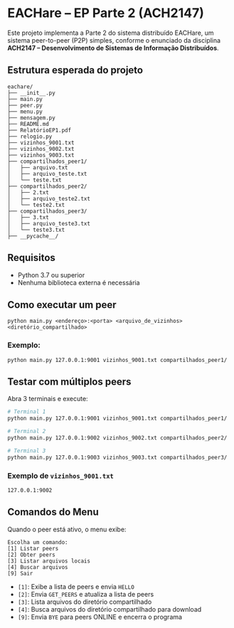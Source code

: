 # EACHare – EP Parte 2 (ACH2147)

Este projeto implementa a Parte 2 do sistema distribuído EACHare, um sistema peer-to-peer (P2P) simples, conforme o enunciado da disciplina **ACH2147 – Desenvolvimento de Sistemas de Informação Distribuídos**.

## Estrutura esperada do projeto

```
eachare/
├── __init__.py
├── main.py
├── peer.py
├── menu.py
├── mensagem.py
├── README.md
├── RelatórioEP1.pdf
├── relogio.py
├── vizinhos_9001.txt
├── vizinhos_9002.txt
├── vizinhos_9003.txt
├── compartilhados_peer1/
│   ├── arquivo.txt    
│   ├── arquivo_teste.txt 
│   └── teste.txt
├── compartilhados_peer2/
│   ├── 2.txt    
│   ├── arquivo_teste2.txt 
│   └── teste2.txt
├── compartilhados_peer3/
│   ├── 3.txt    
│   ├── arquivo_teste3.txt 
│   └── teste3.txt
├── __pycache__/
```

## Requisitos

- Python 3.7 ou superior
- Nenhuma biblioteca externa é necessária

## Como executar um peer

```
python main.py <endereço>:<porta> <arquivo_de_vizinhos> <diretório_compartilhado>
```

### Exemplo:

```
python main.py 127.0.0.1:9001 vizinhos_9001.txt compartilhados_peer1/
```

## Testar com múltiplos peers

Abra 3 terminais e execute:

```bash
# Terminal 1
python main.py 127.0.0.1:9001 vizinhos_9001.txt compartilhados_peer1/

# Terminal 2
python main.py 127.0.0.1:9002 vizinhos_9002.txt compartilhados_peer2/

# Terminal 3
python main.py 127.0.0.1:9003 vizinhos_9003.txt compartilhados_peer3/
```

### Exemplo de `vizinhos_9001.txt`
```
127.0.0.1:9002
```

## Comandos do Menu

Quando o peer está ativo, o menu exibe:

```
Escolha um comando:
[1] Listar peers
[2] Obter peers
[3] Listar arquivos locais
[4] Buscar arquivos
[9] Sair
```

- `[1]`: Exibe a lista de peers e envia `HELLO`
- `[2]`: Envia `GET_PEERS` e atualiza a lista de peers
- `[3]`: Lista arquivos do diretório compartilhado
- `[4]`: Busca arquivos do diretório compartilhado para download
- `[9]`: Envia `BYE` para peers ONLINE e encerra o programa
